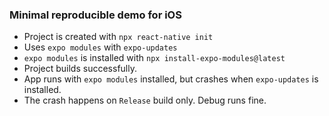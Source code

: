 ### Minimal reproducible demo for iOS
* Project is created with `npx react-native init`
* Uses `expo modules` with `expo-updates`
* `expo modules` is installed with `npx install-expo-modules@latest`
* Project builds successfully.
* App runs with `expo modules` installed, but crashes when `expo-updates` is installed. 
* The crash happens on `Release` build only. Debug runs fine.